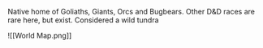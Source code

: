 Native home of Goliaths, Giants, Orcs and Bugbears. 
Other D&D races are rare here, but exist. 
Considered a wild tundra 

![[World Map.png]]